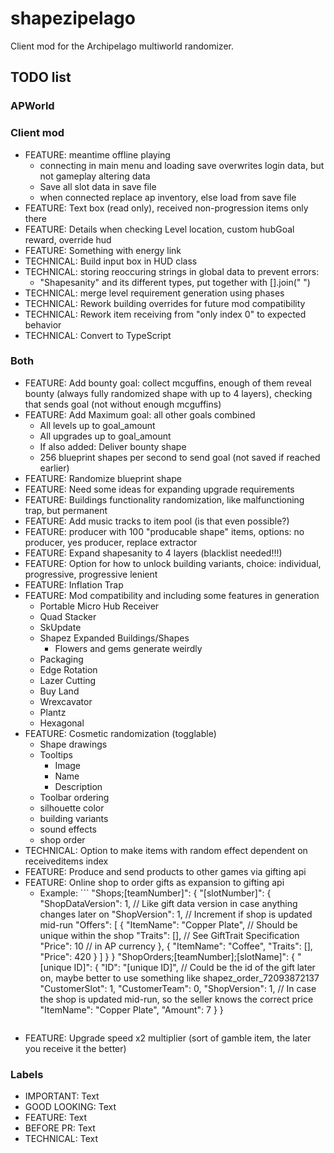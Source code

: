 # shapezipelago
Client mod for the Archipelago multiworld randomizer.

## TODO list
### APWorld
### Client mod
- FEATURE:      meantime offline playing
  - connecting in main menu and loading save overwrites login data, but not gameplay altering data
  - Save all slot data in save file
  - when connected replace ap inventory, else load from save file
- FEATURE:      Text box (read only), received non-progression items only there
- FEATURE:      Details when checking Level location, custom hubGoal reward, override hud
- FEATURE:      Something with energy link
- TECHNICAL:    Build input box in HUD class
- TECHNICAL:    storing reoccuring strings in global data to prevent errors:
  - "Shapesanity" and its different types, put together with [].join(" ")
- TECHNICAL:    merge level requirement generation using phases
- TECHNICAL:    Rework building overrides for future mod compatibility
- TECHNICAL:    Rework item receiving from "only index 0" to expected behavior
- TECHNICAL:    Convert to TypeScript
### Both
- FEATURE:      Add bounty goal: collect mcguffins, enough of them reveal bounty (always fully randomized shape with up to 4 layers), checking that sends goal (not without enough mcguffins)
- FEATURE:      Add Maximum goal: all other goals combined
  - All levels up to goal_amount
  - All upgrades up to goal_amount
  - If also added: Deliver bounty shape
  - 256 blueprint shapes per second to send goal (not saved if reached earlier)
- FEATURE:      Randomize blueprint shape
- FEATURE:      Need some ideas for expanding upgrade requirements
- FEATURE:      Buildings functionality randomization, like malfunctioning trap, but permanent
- FEATURE:      Add music tracks to item pool (is that even possible?)
- FEATURE:      producer with 100 "producable shape" items, options: no producer, yes producer, replace extractor
- FEATURE:      Expand shapesanity to 4 layers (blacklist needed!!!)
- FEATURE:      Option for how to unlock building variants, choice: individual, progressive, progressive lenient
- FEATURE:      Inflation Trap
- FEATURE:      Mod compatibility and including some features in generation
  - Portable Micro Hub Receiver
  - Quad Stacker
  - SkUpdate
  - Shapez Expanded Buildings/Shapes
    - Flowers and gems generate weirdly
  - Packaging
  - Edge Rotation
  - Lazer Cutting
  - Buy Land
  - Wrexcavator
  - Plantz
  - Hexagonal
- FEATURE:      Cosmetic randomization (togglable)
  - Shape drawings
  - Tooltips
    - Image
    - Name
    - Description
  - Toolbar ordering
  - silhouette color
  - building variants
  - sound effects
  - shop order
- TECHNICAL:    Option to make items with random effect dependent on receiveditems index
- FEATURE:      Produce and send products to other games via gifting api
- FEATURE:      Online shop to order gifts as expansion to gifting api
  - Example: ```
    "Shops;[teamNumber]": {
      "[slotNumber]": {
        "ShopDataVersion": 1, // Like gift data version in case anything changes later on
        "ShopVersion": 1, // Increment if shop is updated mid-run
        "Offers": [
          {
            "ItemName": "Copper Plate", // Should be unique within the shop
            "Traits": [], // See GiftTrait Specification
            "Price": 10 // in AP currency
          }, {
            "ItemName": "Coffee",
            "Traits": [],
            "Price": 420
          }
        ]
      }
    }
    "ShopOrders;[teamNumber];[slotName]": {
      "[unique ID]": {
        "ID": "[unique ID]", // Could be the id of the gift later on, maybe better to use something like shapez_order_72093872137
        "CustomerSlot": 1,
        "CustomerTeam": 0,
        "ShopVersion": 1, // In case the shop is updated mid-run, so the seller knows the correct price
        "ItemName": "Copper Plate",
        "Amount": 7
      }
    }
    ```
- FEATURE:      Upgrade speed x2 multiplier (sort of gamble item, the later you receive it the better)
### Labels
- IMPORTANT:    Text
- GOOD LOOKING: Text
- FEATURE:      Text
- BEFORE PR:    Text
- TECHNICAL:    Text

